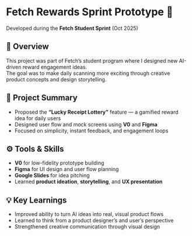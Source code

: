 # Fetch Rewards Sprint Prototype 🧾  
Developed during the **Fetch Student Sprint** (Oct 2025)

## 🧠 Overview  
This project was part of Fetch’s student program where I designed new AI-driven reward engagement ideas.  
The goal was to make daily scanning more exciting through creative product concepts and design storytelling.

## 🧩 Project Summary  
- Proposed the **“Lucky Receipt Lottery”** feature — a gamified reward idea for daily users  
- Designed user flow and mock screens using **V0** and **Figma**  
- Focused on simplicity, instant feedback, and engagement loops  

## ⚙️ Tools & Skills  
- **V0** for low-fidelity prototype building  
- **Figma** for UI design and user flow planning  
- **Google Slides** for idea pitching  
- Learned **product ideation**, **storytelling**, and **UX presentation**

## 💡 Key Learnings  
- Improved ability to turn AI ideas into real, visual product flows  
- Learned to think from a product designer’s and user’s perspective  
- Strengthened creative communication through visual design
